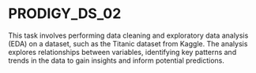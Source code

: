 # PRODIGY_DS_02
This task involves performing data cleaning and exploratory data analysis (EDA) on a dataset, such as the Titanic dataset from Kaggle. The analysis explores relationships between variables, identifying key patterns and trends in the data to gain insights and inform potential predictions.
